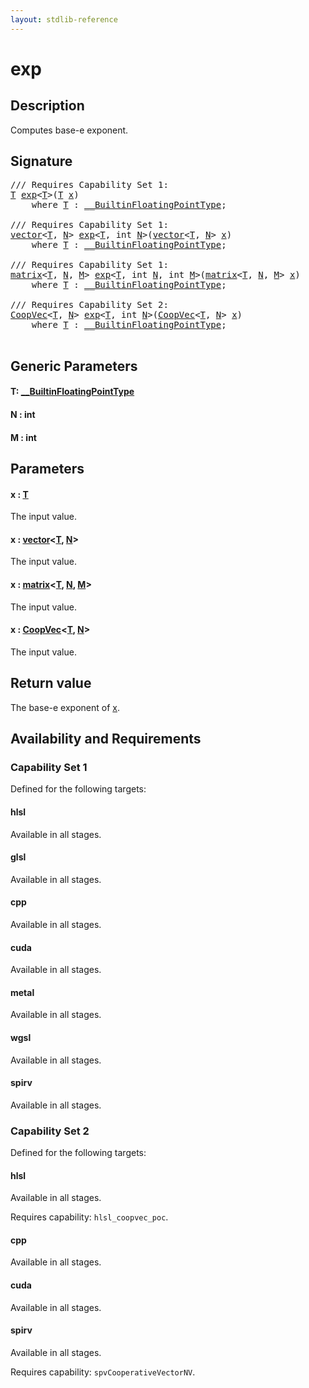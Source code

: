 ```yaml
---
layout: stdlib-reference
---
```


# exp

## Description

Computes base-e exponent.



## Signature 

<pre>
/// Requires Capability Set 1:
<a href="exp.html#typeparam-T" class="code_type">T</a> <a href="exp.html">exp</a>&lt;<a href="exp.html#typeparam-T" class="code_type">T</a>&gt;(<a href="exp.html#typeparam-T" class="code_type">T</a> <a href="exp.html#decl-x" class="code_param">x</a>)
    <span class='code_keyword'>where</span> <a href="exp.html#typeparam-T" class="code_type">T</a> : <a href="../interfaces/0_builtinfloatingpointtype-029hm/index.html" class="code_type">__BuiltinFloatingPointType</a>;

/// Requires Capability Set 1:
<a href="../types/vector/index.html" class="code_type">vector</a>&lt;<a href="exp.html#typeparam-T" class="code_type">T</a>, <a href="exp.html#decl-N" class="code_var">N</a>&gt; <a href="exp.html">exp</a>&lt;<a href="exp.html#typeparam-T" class="code_type">T</a>, <span class="code_keyword">int</span> <a href="exp.html#decl-N" class="code_var">N</a>&gt;(<a href="../types/vector/index.html" class="code_type">vector</a>&lt;<a href="exp.html#typeparam-T" class="code_type">T</a>, <a href="exp.html#decl-N" class="code_var">N</a>&gt; <a href="exp.html#decl-x" class="code_param">x</a>)
    <span class='code_keyword'>where</span> <a href="exp.html#typeparam-T" class="code_type">T</a> : <a href="../interfaces/0_builtinfloatingpointtype-029hm/index.html" class="code_type">__BuiltinFloatingPointType</a>;

/// Requires Capability Set 1:
<a href="../types/matrix/index.html" class="code_type">matrix</a>&lt;<a href="exp.html#typeparam-T" class="code_type">T</a>, <a href="exp.html#decl-N" class="code_var">N</a>, <a href="exp.html#decl-M" class="code_var">M</a>&gt; <a href="exp.html">exp</a>&lt;<a href="exp.html#typeparam-T" class="code_type">T</a>, <span class="code_keyword">int</span> <a href="exp.html#decl-N" class="code_var">N</a>, <span class="code_keyword">int</span> <a href="exp.html#decl-M" class="code_var">M</a>&gt;(<a href="../types/matrix/index.html" class="code_type">matrix</a>&lt;<a href="exp.html#typeparam-T" class="code_type">T</a>, <a href="exp.html#decl-N" class="code_var">N</a>, <a href="exp.html#decl-M" class="code_var">M</a>&gt; <a href="exp.html#decl-x" class="code_param">x</a>)
    <span class='code_keyword'>where</span> <a href="exp.html#typeparam-T" class="code_type">T</a> : <a href="../interfaces/0_builtinfloatingpointtype-029hm/index.html" class="code_type">__BuiltinFloatingPointType</a>;

/// Requires Capability Set 2:
<a href="../types/coopvec-04/index.html" class="code_type">CoopVec</a>&lt;<a href="exp.html#typeparam-T" class="code_type">T</a>, <a href="exp.html#decl-N" class="code_var">N</a>&gt; <a href="exp.html">exp</a>&lt;<a href="exp.html#typeparam-T" class="code_type">T</a>, <span class="code_keyword">int</span> <a href="exp.html#decl-N" class="code_var">N</a>&gt;(<a href="../types/coopvec-04/index.html" class="code_type">CoopVec</a>&lt;<a href="exp.html#typeparam-T" class="code_type">T</a>, <a href="exp.html#decl-N" class="code_var">N</a>&gt; <a href="exp.html#decl-x" class="code_param">x</a>)
    <span class='code_keyword'>where</span> <a href="exp.html#typeparam-T" class="code_type">T</a> : <a href="../interfaces/0_builtinfloatingpointtype-029hm/index.html" class="code_type">__BuiltinFloatingPointType</a>;

</pre>

## Generic Parameters

####  <a id="typeparam-T"></a>T: [\_\_BuiltinFloatingPointType](../interfaces/0_builtinfloatingpointtype-029hm/index.html)
####  <a id="decl-N"></a>N  : int
####  <a id="decl-M"></a>M  : int

## Parameters

####  <a id="decl-x"></a>x  : [T](exp.html#typeparam-T)
The input value.

####  <a id="decl-x"></a>x  : [vector](../types/vector/index.html)\<[T](../types/vector/index.html#typeparam-T), [N](../types/vector/index.html#decl-N)\>
The input value.

####  <a id="decl-x"></a>x  : [matrix](../types/matrix/index.html)\<[T](../types/matrix/t-0.html), [N](../types/matrix/index.html#decl-N), [M](../types/matrix/index.html#decl-M)\>
The input value.

####  <a id="decl-x"></a>x  : [CoopVec](../types/coopvec-04/index.html)\<[T](../types/coopvec-04/index.html#typeparam-T), [N](../types/coopvec-04/index.html#decl-N)\>
The input value.


## Return value
The base-e exponent of <span class='code'><a href="exp.html#decl-x" class="code_param">x</a></span>.


## Availability and Requirements

### Capability Set 1

Defined for the following targets:

#### hlsl
Available in all stages.

#### glsl
Available in all stages.

#### cpp
Available in all stages.

#### cuda
Available in all stages.

#### metal
Available in all stages.

#### wgsl
Available in all stages.

#### spirv
Available in all stages.


### Capability Set 2

Defined for the following targets:

#### hlsl
Available in all stages.

Requires capability: `hlsl_coopvec_poc`.
#### cpp
Available in all stages.

#### cuda
Available in all stages.

#### spirv
Available in all stages.

Requires capability: `spvCooperativeVectorNV`.


